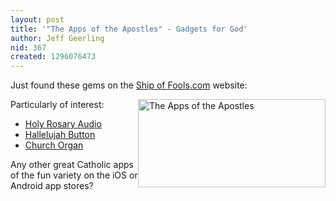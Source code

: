 ```yaml
---
layout: post
title: '"The Apps of the Apostles" - Gadgets for God'
author: Jeff Geerling
nid: 367
created: 1296076473
---
```

<p>Just found these gems on the <a href="http://www.ship-of-fools.com/gadgets/apps/index.html">Ship of Fools.com</a> website:</p>
<p style="text-align: left;"><a href="http://www.ship-of-fools.com/gadgets/apps/index.html"><img src="http://www.opensourcecatholic.com/sites/opensourcecatholic.com/files/user-uploads/oscatholic/apps.jpg" alt="The Apps of the Apostles" width="300" height="141" style="float: right;" /></a>Particularly of interest:</p>
<ul>
<li><a href="http://www.ship-of-fools.com/gadgets/apps/229.html">Holy Rosary Audio</a></li>
<li><a href="http://www.ship-of-fools.com/gadgets/apps/225.html">Hallelujah Button</a></li>
<li><a href="http://www.ship-of-fools.com/gadgets/apps/227.html">Church Organ</a></li>
</ul>
<p>Any other great Catholic apps of the fun variety on the iOS or Android app stores?</p>
